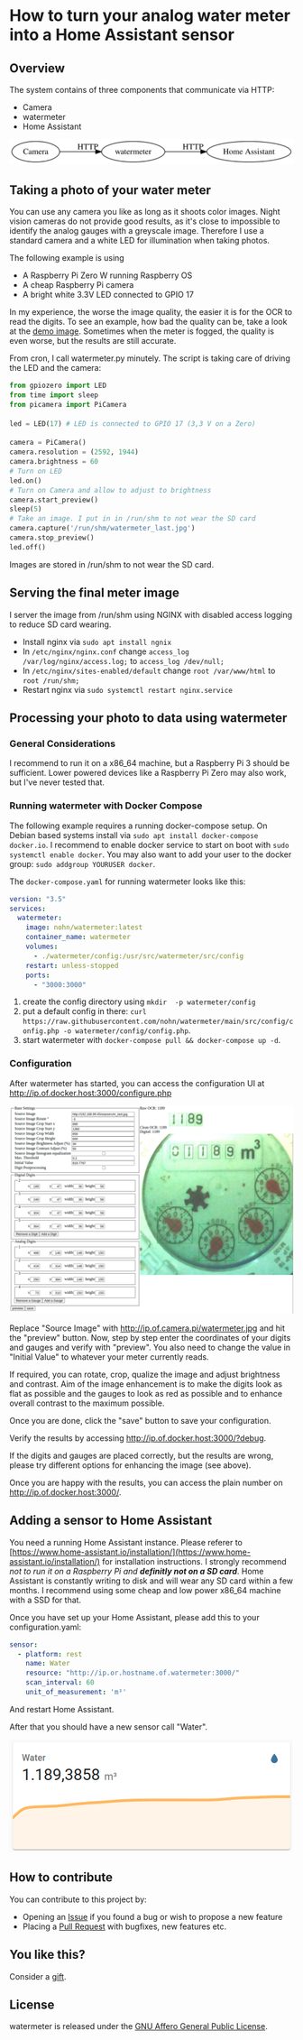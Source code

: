 # How to turn your analog water meter into a Home Assistant sensor

## Overview

The system contains of three components that communicate via HTTP:

* Camera
* watermeter
* Home Assistant

![demo image](overview.svg)

## Taking a photo of your water meter

You can use any camera you like as long as it shoots color images. Night vision cameras do not provide good results, as it's close to impossible to identify the analog gauges with a greyscale image. Therefore I use a standard camera and a white LED for illumination when taking photos. 

The following example is using

* A Raspberry Pi Zero W running Raspberry OS
* A cheap Raspberry Pi camera
* A bright white 3.3V LED connected to GPIO 17

In my experience, the worse the image quality, the easier it is for the OCR to read the digits. To see an example, how bad the quality can be, take a look at the [demo image](../public/demo/demo.jpg). Sometimes when the meter is fogged, the quality is even worse, but the results are still accurate.

From cron, I call watermeter.py minutely. The script is taking care of driving the LED and the camera:

```python
from gpiozero import LED
from time import sleep
from picamera import PiCamera

led = LED(17) # LED is connected to GPIO 17 (3,3 V on a Zero)
    
camera = PiCamera()
camera.resolution = (2592, 1944)
camera.brightness = 60
# Turn on LED
led.on() 
# Turn on Camera and allow to adjust to brightness
camera.start_preview()
sleep(5)
# Take an image. I put in in /run/shm to not wear the SD card
camera.capture('/run/shm/watermeter_last.jpg')
camera.stop_preview()
led.off()
```

Images are stored in /run/shm to not wear the SD card.

## Serving the final meter image

I server the image from /run/shm using NGINX with disabled access logging to reduce SD card wearing.

* Install nginx via ```sudo apt install ngnix```
* In ```/etc/nginx/nginx.conf``` change ```access_log /var/log/nginx/access.log;``` to ```access_log /dev/null;```
* In ```/etc/nginx/sites-enabled/default``` change ```root /var/www/html``` to ```root /run/shm;```
* Restart nginx via ```sudo systemctl restart nginx.service```

## Processing your photo to data using watermeter

### General Considerations

I recommend to run it on a x86_64 machine, but a Raspberry Pi 3 should be sufficient. Lower powered devices like a Raspberry Pi Zero may also work, but I've never tested that.

### Running watermeter with Docker Compose

The following example requires a running docker-compose setup. On Debian based systems install via ```sudo apt install docker-compose docker.io```. I recommend to enable docker service to start on boot with ```sudo systemctl enable docker```. You may also want to add your user to the docker group: ```sudo addgroup YOURUSER docker```.

The ```docker-compose.yaml``` for running watermeter looks like this:

```yaml
version: "3.5"
services:
  watermeter:
    image: nohn/watermeter:latest
    container_name: watermeter
    volumes:
      - ./watermeter/config:/usr/src/watermeter/src/config
    restart: unless-stopped
    ports:
      - "3000:3000"
```

1. create the config directory using ```mkdir  -p watermeter/config```
2. put a default config in there: ```curl https://raw.githubusercontent.com/nohn/watermeter/main/src/config/config.php -o watermeter/config/config.php```.
3. start watermeter with ```docker-compose pull && docker-compose up -d```.

### Configuration

After watermeter has started, you can access the configuration UI at http://ip.of.docker.host:3000/configure.php

![Configuration GUI Screenshot](configure.png)

Replace "Source Image" with http://ip.of.camera.pi/watermeter.jpg and hit the "preview" button. Now, step by step enter the coordinates of your digits and gauges and verify with "preview". You also need to change the value in "Initial Value" to whatever your meter currently reads.

If required, you can rotate, crop, qualize the image and adjust brightness and contrast. Aim of the image enhancement is to make the digits look as flat as possible and the gauges to look as red as possible and to enhance overall contrast to the maximum possible. 

Once you are done, click the "save" button to save your configuration.

Verify the results by accessing http://ip.of.docker.host:3000/?debug.

If the digits and gauges are placed correctly, but the results are wrong, please try different options for enhancing the image (see above).

Once you are happy with the results, you can access the plain number on http://ip.of.docker.host:3000/.

## Adding a sensor to Home Assistant

You need a running Home Assistant instance. Please referer to [https://www.home-assistant.io/installation/](https://www.home-assistant.io/installation/) for installation instructions. I strongly recommend _not to run it on a Raspberry Pi and <b>definitly not on a SD card</b>_. Home Assistant is constantly writing to disk and will wear any SD card within a few months. I recommend using some cheap and low power x86_64 machine with a SSD for that.  

Once you have set up your Home Assistant, please add this to your configuration.yaml: 

```yaml
sensor:
  - platform: rest
    name: Water
    resource: "http://ip.or.hostname.of.watermeter:3000/"
    scan_interval: 60
    unit_of_measurement: 'm³'
```

And restart Home Assistant.

After that you should have a new sensor call "Water".

![Home Assistant Dashboard](hass.png)

## How to contribute

You can contribute to this project by:

* Opening an [Issue](https://github.com/nohn/watermeter/issues) if you found a bug or wish to propose a new feature
* Placing a [Pull Request](https://github.com/nohn/watermeter/pulls) with bugfixes, new features etc.

## You like this?

Consider a [gift](https://www.amazon.de/hz/wishlist/genericItemsPage/3HYH6NR8ZI0WI).

## License

watermeter is released under the [GNU Affero General Public License](LICENSE).
